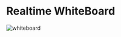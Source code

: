 # Realtime WhiteBoard
![whiteboard](https://github.com/Sanketrajnor/Realtime_Whiteboard/assets/107184559/e2e8c45b-4050-4c73-9a8a-6d6430b88cfd)
